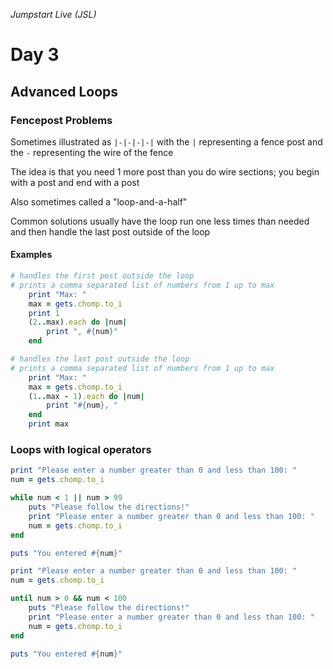 _Jumpstart Live (JSL)_
# Day 3
## Advanced Loops

### Fencepost Problems
Sometimes illustrated as `|-|-|-|-|` with the `|` representing a fence post and the `-` representing the wire of the fence

The idea is that you need 1 more post than you do wire sections; you begin with a post and end with a post

Also sometimes called a "loop-and-a-half"

Common solutions usually have the loop run one less times than needed and then handle the last post outside of the loop

#### Examples

```ruby
# handles the first post outside the loop
# prints a comma separated list of numbers from 1 up to max
	print "Max: "
	max = gets.chomp.to_i
	print 1
	(2..max).each do |num|
		print ", #{num}" 
	end
```

```ruby
# handles the last post outside the loop
# prints a comma separated list of numbers from 1 up to max
	print "Max: "
	max = gets.chomp.to_i
	(1..max - 1).each do |num|
		print "#{num}, " 
	end
	print max
```

### Loops with logical operators

```ruby
print "Please enter a number greater than 0 and less than 100: "
num = gets.chomp.to_i

while num < 1 || num > 99
	puts "Please follow the directions!"
	print "Please enter a number greater than 0 and less than 100: "
	num = gets.chomp.to_i
end

puts "You entered #{num}"
```

```ruby
print "Please enter a number greater than 0 and less than 100: "
num = gets.chomp.to_i

until num > 0 && num < 100
	puts "Please follow the directions!"
	print "Please enter a number greater than 0 and less than 100: "
	num = gets.chomp.to_i
end

puts "You entered #{num}"
```
